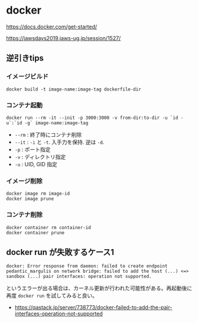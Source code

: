 # docker

https://docs.docker.com/get-started/

https://jawsdays2019.jaws-ug.jp/session/1527/


## 逆引きtips

### イメージビルド

```
docker build -t image-name:image-tag dockerfile-dir
```

### コンテナ起動

```
docker run --rm -it --init -p 3000:3000 -v from-dir:to-dir -u `id -u`:`id -g` image-name:image-tag
```

* `--rm` : 終了時にコンテナ削除
* `--it` : `-i` と `-t`. 入手力を保持. 逆は `-d`.
* `-p` : ポート指定
* `-v` : ディレクトリ指定
* `-u` : UID, GID 指定


### イメージ削除

```
docker image rm image-id
docker image prune
```

### コンテナ削除

```
docker container rm container-id
docker container prune
```

## docker run が失敗するケース1

```
docker: Error response from daemon: failed to create endpoint pedantic_margulis on network bridge: failed to add the host (...) <=> sandbox (...) pair interfaces: operation not supported.
```

というエラーが出る場合は、カーネル更新が行われた可能性がある。再起動後に再度 `docker run` を試してみると良い。

* https://qastack.jp/server/738773/docker-failed-to-add-the-pair-interfaces-operation-not-supported

